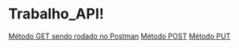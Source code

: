 # Trabalho_API!
[Método GET sendo rodado no Postman](https://user-images.githubusercontent.com/101676529/192665679-ef41b234-550f-42bb-a49e-6b78bcf0da25.png)
[Método POST](https://user-images.githubusercontent.com/101676529/192665883-4a687f8e-bb26-469b-acf5-af279c2db846.png)
[Método PUT](https://user-images.githubusercontent.com/101676529/192665996-efa41ea2-90be-431c-8b38-541aa73c2b7c.png)

